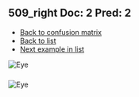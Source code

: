 ## 509_right Doc: 2 Pred: 2
- [Back to confusion matrix](https://github.com/juliandewit/kaggle_retinopathy/blob/master/matrix.md)
- [Back to list](https://github.com/juliandewit/kaggle_retinopathy/blob/master/lists/22/list.md)
- [Next example in list](https://github.com/juliandewit/kaggle_retinopathy/blob/master/lists/22/50/5092_left.md)

![Eye](https://retinopaty.blob.core.windows.net/size1024/509_right_2.jpeg)

### 

![Eye]()
